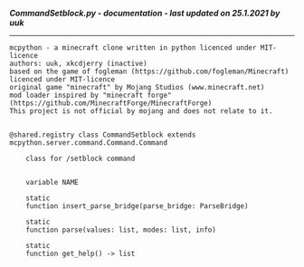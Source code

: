 ***CommandSetblock.py - documentation - last updated on 25.1.2021 by uuk***
___

    mcpython - a minecraft clone written in python licenced under MIT-licence
    authors: uuk, xkcdjerry (inactive)
    based on the game of fogleman (https://github.com/fogleman/Minecraft) licenced under MIT-licence
    original game "minecraft" by Mojang Studios (www.minecraft.net)
    mod loader inspired by "minecraft forge" (https://github.com/MinecraftForge/MinecraftForge)
    This project is not official by mojang and does not relate to it.


    @shared.registry class CommandSetblock extends mcpython.server.command.Command.Command
        
        class for /setblock command


        variable NAME

        static
        function insert_parse_bridge(parse_bridge: ParseBridge)

        static
        function parse(values: list, modes: list, info)

        static
        function get_help() -> list